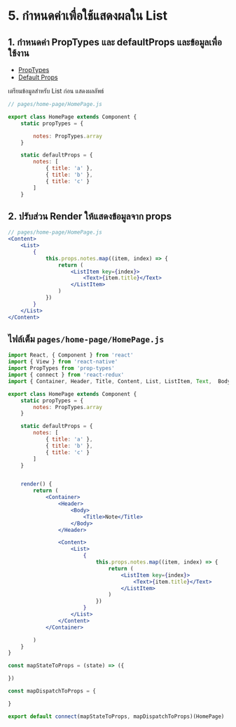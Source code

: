 
# 5. กำหนดค่าเพื่อใช้แสดงผลใน List

## 1. กำหนดค่า PropTypes และ defaultProps และข้อมูลเพื่อใช้งาน

- [PropTypes](https://reactjs.org/docs/typechecking-with-proptypes.html)
- [Default Props](https://blog.logrocket.com/a-complete-guide-to-default-props-in-react-984ea8e6972d/)

เตรียมข้อมูลสำหรับ List ก่อน แสดงผลลัพธ์

```js
// pages/home-page/HomePage.js

export class HomePage extends Component {
    static propTypes = {

        notes: PropTypes.array
    }

    static defaultProps = {
        notes: [
            { title: 'a' },
            { title: 'b' },
            { title: 'c' }
        ]
    }

```

## 2. ปรับส่วน Render ให้แสดงข้อมูลจาก props

```jsx
// pages/home-page/HomePage.js
<Content>
    <List>
        {
            this.props.notes.map((item, index) => {
                return (
                    <ListItem key={index}>
                        <Text>{item.title}</Text>
                    </ListItem>
                )
            })
        }
    </List>
</Content>
```

## ไฟล์เต็ม `pages/home-page/HomePage.js`

```jsx
import React, { Component } from 'react'
import { View } from 'react-native'
import PropTypes from 'prop-types'
import { connect } from 'react-redux'
import { Container, Header, Title, Content, List, ListItem, Text,  Body, } from 'native-base';

export class HomePage extends Component {
    static propTypes = {
        notes: PropTypes.array
    }

    static defaultProps = {
        notes: [
            { title: 'a' },
            { title: 'b' },
            { title: 'c' }
        ]
    }


    render() {
        return (
            <Container>
                <Header>
                    <Body>
                        <Title>Note</Title>
                    </Body>
                </Header>

                <Content>
                    <List>
                        {
                            this.props.notes.map((item, index) => {
                                return (
                                    <ListItem key={index}>
                                        <Text>{item.title}</Text>
                                    </ListItem>
                                )
                            })
                        }
                    </List>
                </Content>
            </Container>

        )
    }
}

const mapStateToProps = (state) => ({

})

const mapDispatchToProps = {

}

export default connect(mapStateToProps, mapDispatchToProps)(HomePage)
```